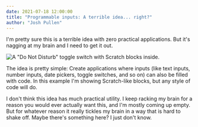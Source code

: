```yaml
---
date: 2021-07-18 12:00:00
title: "Programmable inputs: A terrible idea... right?"
author: "Josh Pullen"
---
```


I'm pretty sure this is a terrible idea with zero practical applications. But it's nagging at my brain and I need to get it out.

![A "Do Not Disturb" toggle switch with Scratch blocks inside.](/images/posts/programmable-inputs/toggle-blocks.png)

The idea is pretty simple: Create applications where inputs (like text inputs, number inputs, date pickers, toggle switches, and so on) can also be filled with code. In this example I'm showing Scratch-like blocks, but any style of code will do.

I don't think this idea has much practical utility. I keep racking my brain for a reason you would ever actually want this, and I'm mostly coming up empty. But for whatever reason it really tickles my brain in a way that is hard to shake off. Maybe there's something here? I just don't know.